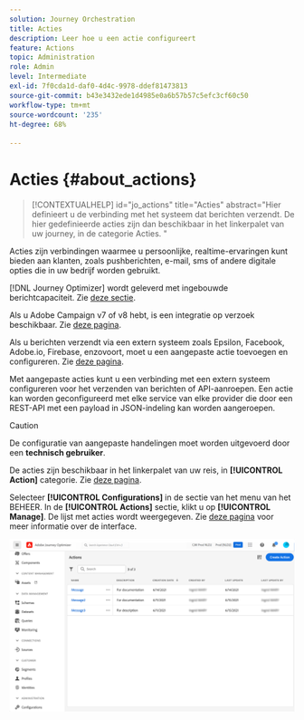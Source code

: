 ```yaml
---
solution: Journey Orchestration
title: Acties
description: Leer hoe u een actie configureert
feature: Actions
topic: Administration
role: Admin
level: Intermediate
exl-id: 7f0cda1d-daf0-4d4c-9978-ddef81473813
source-git-commit: b43e3432ede1d4985e0a6b57b57c5efc3cf60c50
workflow-type: tm+mt
source-wordcount: '235'
ht-degree: 68%

---
```


# Acties {#about_actions}

>[!CONTEXTUALHELP]
>id="jo_actions"
>title="Acties"
>abstract="Hier definieert u de verbinding met het systeem dat berichten verzendt. De hier gedefinieerde acties zijn dan beschikbaar in het linkerpalet van uw journey, in de categorie Acties. "

Acties zijn verbindingen waarmee u persoonlijke, realtime-ervaringen kunt bieden aan klanten, zoals pushberichten, e-mail, sms of andere digitale opties die in uw bedrijf worden gebruikt.

[!DNL Journey Optimizer] wordt geleverd met ingebouwde berichtcapaciteit. Zie [deze sectie](../messages/get-started-content.md).

Als u Adobe Campaign v7 of v8 hebt, is een integratie op verzoek beschikbaar. Zie [deze pagina](../action/acc-action.md).

Als u berichten verzendt via een extern systeem zoals Epsilon, Facebook, Adobe.io, Firebase, enzovoort, moet u een aangepaste actie toevoegen en configureren. Zie [deze pagina](../action/about-custom-action-configuration.md).

Met aangepaste acties kunt u een verbinding met een extern systeem configureren voor het verzenden van berichten of API-aanroepen. Een actie kan worden geconfigureerd met elke service van elke provider die door een REST-API met een payload in JSON-indeling kan worden aangeroepen.

>[!CAUTION]
>
>De configuratie van aangepaste handelingen moet worden uitgevoerd door een **technisch gebruiker**.

De acties zijn beschikbaar in het linkerpalet van uw reis, in **[!UICONTROL Action]** categorie. Zie [deze pagina](../building-journeys/about-journey-activities.md#action-activities).

Selecteer **[!UICONTROL Configurations]** in de sectie van het menu van het BEHEER. In de  **[!UICONTROL Actions]** sectie, klikt u op **[!UICONTROL Manage]**. De lijst met acties wordt weergegeven. Zie [deze pagina](../start/user-interface.md) voor meer informatie over de interface.

![](../assets/custom1.png)
